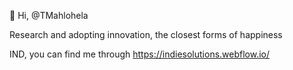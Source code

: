👋 Hi, @TMahlohela

Research and adopting innovation, the closest forms of happiness

IND, you can find me through https://indiesolutions.webflow.io/
